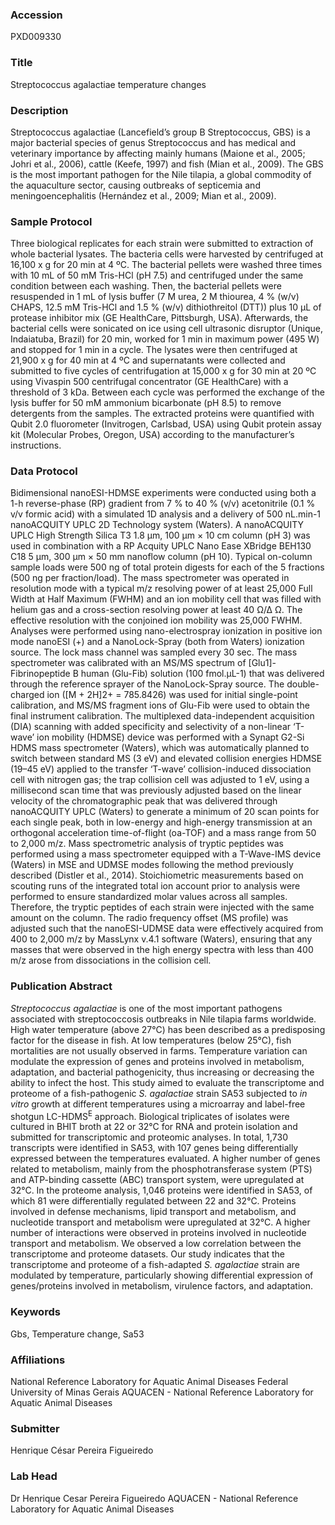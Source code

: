 ### Accession
PXD009330

### Title
Streptococcus agalactiae temperature changes

### Description
Streptococcus agalactiae (Lancefield’s group B Streptococcus, GBS) is a major bacterial species of genus Streptococcus and has medical and veterinary importance by affecting mainly humans (Maione et al., 2005; Johri et al., 2006), cattle (Keefe, 1997) and fish (Mian et al., 2009). The GBS is the most important pathogen for the Nile tilapia, a global commodity of the aquaculture sector, causing outbreaks of septicemia and meningoencephalitis (Hernández et al., 2009; Mian et al., 2009).

### Sample Protocol
Three biological replicates for each strain were submitted to extraction of whole bacterial lysates. The bacteria cells were harvested by centrifuged at 16,100 x g for 20 min at 4 ºC. The bacterial pellets were washed three times with 10 mL of 50 mM Tris-HCl (pH 7.5) and centrifuged under the same condition between each washing. Then, the bacterial pellets were resuspended in 1 mL of lysis buffer (7 M urea, 2 M thiourea, 4 % (w/v) CHAPS, 12.5 mM Tris-HCl and 1.5 % (w/v) dithiothreitol (DTT)) plus 10 µL of protease inhibitor mix (GE HealthCare, Pittsburgh, USA). Afterwards, the bacterial cells were sonicated on ice using cell ultrasonic disruptor (Unique, Indaiatuba, Brazil) for 20 min, worked for 1 min in maximum power (495 W) and stopped for 1 min in a cycle. The lysates were then centrifuged at 21,900 x g for 40 min at 4 ºC and supernatants were collected and submitted to five cycles of centrifugation at 15,000 x g for 30 min at 20 ºC using Vivaspin 500 centrifugal concentrator (GE HealthCare) with a threshold of 3 kDa. Between each cycle was performed the exchange of the lysis buffer for 50 mM ammonium bicarbonate (pH 8.5) to remove detergents from the samples. The extracted proteins were quantified with Qubit 2.0 fluorometer (Invitrogen, Carlsbad, USA) using Qubit protein assay kit (Molecular Probes, Oregon, USA) according to the manufacturer’s instructions.

### Data Protocol
Bidimensional nanoESI-HDMSE experiments were conducted using both a 1-h reverse-phase (RP) gradient from 7 % to 40 % (v/v) acetonitrile (0.1 % v/v formic acid) with a simulated 1D analysis and a delivery of 500 nL.min-1 nanoACQUITY UPLC 2D Technology system (Waters). A nanoACQUITY UPLC High Strength Silica T3 1.8 μm, 100 μm × 10 cm column (pH 3) was used in combination with a RP Acquity UPLC Nano Ease XBridge BEH130 C18 5 μm, 300 μm × 50 mm nanoflow column (pH 10). Typical on-column sample loads were 500 ng of total protein digests for each of the 5 fractions (500 ng per fraction/load). The mass spectrometer was operated in resolution mode with a typical m/z resolving power of at least 25,000 Full Width at Half Maximum (FWHM) and an ion mobility cell that was filled with helium gas and a cross-section resolving power at least 40 Ω/Δ Ω. The effective resolution with the conjoined ion mobility was 25,000 FWHM. Analyses were performed using nano-electrospray ionization in positive ion mode nanoESI (+) and a NanoLock-Spray (both from Waters) ionization source. The lock mass channel was sampled every 30 sec. The mass spectrometer was calibrated with an MS/MS spectrum of [Glu1]-Fibrinopeptide B human (Glu-Fib) solution (100 fmol.μL-1) that was delivered through the reference sprayer of the NanoLock-Spray source. The double-charged ion ([M + 2H]2+ = 785.8426) was used for initial single-point calibration, and MS/MS fragment ions of Glu-Fib were used to obtain the final instrument calibration. The multiplexed data-independent acquisition (DIA) scanning with added specificity and selectivity of a non-linear ‘T-wave’ ion mobility (HDMSE) device was performed with a Synapt G2-Si HDMS mass spectrometer (Waters), which was automatically planned to switch between standard MS (3 eV) and elevated collision energies HDMSE (19–45 eV) applied to the transfer ‘T-wave’ collision-induced dissociation cell with nitrogen gas; the trap collision cell was adjusted to 1 eV, using a millisecond scan time that was previously adjusted based on the linear velocity of the chromatographic peak that was delivered through nanoACQUITY UPLC (Waters) to generate a minimum of 20 scan points for each single peak, both in low-energy and high-energy transmission at an orthogonal acceleration time-of-flight (oa-TOF) and a mass range from 50 to 2,000 m/z. Mass spectrometric analysis of tryptic peptides was performed using a mass spectrometer equipped with a T-Wave-IMS device (Waters) in MSE and UDMSE modes following the method previously described (Distler et al., 2014). Stoichiometric measurements based on scouting runs of the integrated total ion account prior to analysis were performed to ensure standardized molar values across all samples. Therefore, the tryptic peptides of each strain were injected with the same amount on the column. The radio frequency offset (MS profile) was adjusted such that the nanoESI-UDMSE data were effectively acquired from 400 to 2,000 m/z by MassLynx v.4.1 software (Waters), ensuring that any masses that were observed in the high energy spectra with less than 400 m/z arose from dissociations in the collision cell.

### Publication Abstract
<i>Streptococcus agalactiae</i> is one of the most important pathogens associated with streptococcosis outbreaks in Nile tilapia farms worldwide. High water temperature (above 27&#xb0;C) has been described as a predisposing factor for the disease in fish. At low temperatures (below 25&#xb0;C), fish mortalities are not usually observed in farms. Temperature variation can modulate the expression of genes and proteins involved in metabolism, adaptation, and bacterial pathogenicity, thus increasing or decreasing the ability to infect the host. This study aimed to evaluate the transcriptome and proteome of a fish-pathogenic <i>S. agalactiae</i> strain SA53 subjected to <i>in vitro</i> growth at different temperatures using a microarray and label-free shotgun LC-HDMS<sup>E</sup> approach. Biological triplicates of isolates were cultured in BHIT broth at 22 or 32&#xb0;C for RNA and protein isolation and submitted for transcriptomic and proteomic analyses. In total, 1,730 transcripts were identified in SA53, with 107 genes being differentially expressed between the temperatures evaluated. A higher number of genes related to metabolism, mainly from the phosphotransferase system (PTS) and ATP-binding cassette (ABC) transport system, were upregulated at 32&#xb0;C. In the proteome analysis, 1,046 proteins were identified in SA53, of which 81 were differentially regulated between 22 and 32&#xb0;C. Proteins involved in defense mechanisms, lipid transport and metabolism, and nucleotide transport and metabolism were upregulated at 32&#xb0;C. A higher number of interactions were observed in proteins involved in nucleotide transport and metabolism. We observed a low correlation between the transcriptome and proteome datasets. Our study indicates that the transcriptome and proteome of a fish-adapted <i>S. agalactiae</i> strain are modulated by temperature, particularly showing differential expression of genes/proteins involved in metabolism, virulence factors, and adaptation.

### Keywords
Gbs, Temperature change, Sa53

### Affiliations
National Reference Laboratory for Aquatic Animal Diseases
Federal University of Minas Gerais
AQUACEN - National Reference Laboratory for Aquatic Animal Diseases

### Submitter
Henrique César Pereira Figueiredo

### Lab Head
Dr Henrique Cesar Pereira Figueiredo
AQUACEN - National Reference Laboratory for Aquatic Animal Diseases


